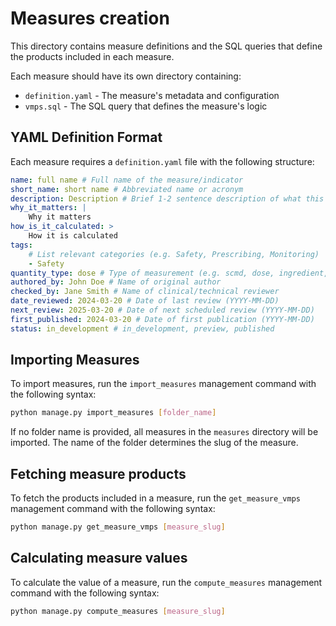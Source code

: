 # Measures creation

This directory contains measure definitions and the SQL queries that define the products included in each measure.

Each measure should have its own directory containing:
- `definition.yaml` - The measure's metadata and configuration
- `vmps.sql` - The SQL query that defines the measure's logic

## YAML Definition Format

Each measure requires a `definition.yaml` file with the following structure:

```yaml
name: full name # Full name of the measure/indicator
short_name: short name # Abbreviated name or acronym
description: Description # Brief 1-2 sentence description of what this measure identifies
why_it_matters: |
    Why it matters
how_is_it_calculated: >
    How it is calculated
tags:
    # List relevant categories (e.g. Safety, Prescribing, Monitoring)
    - Safety
quantity_type: dose # Type of measurement (e.g. scmd, dose, ingredient, ddd, indicative_cost)
authored_by: John Doe # Name of original author
checked_by: Jane Smith # Name of clinical/technical reviewer
date_reviewed: 2024-03-20 # Date of last review (YYYY-MM-DD)
next_review: 2025-03-20 # Date of next scheduled review (YYYY-MM-DD)
first_published: 2024-03-20 # Date of first publication (YYYY-MM-DD)
status: in_development # in_development, preview, published
```

## Importing Measures

To import measures, run the `import_measures` management command with the following syntax:

```bash
python manage.py import_measures [folder_name]
```

If no folder name is provided, all measures in the `measures` directory will be imported. The name of the folder determines the slug of the measure.

## Fetching measure products

To fetch the products included in a measure, run the `get_measure_vmps` management command with the following syntax:

```bash
python manage.py get_measure_vmps [measure_slug]
```

## Calculating measure values

To calculate the value of a measure, run the `compute_measures` management command with the following syntax:

```bash
python manage.py compute_measures [measure_slug]
```



